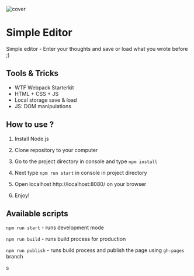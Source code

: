 ![cover](https://konradbujas.github.io/simple-editor/og.png)

# Simple Editor

Simple editor - Enter your thoughts and save or load what you wrote before ;)

## Tools & Tricks

- WTF Webpack Starterkit
- HTML + CSS + JS
- Local storage save & load
- JS: DOM manipulations

## How to use ?

1. Install Node.js
 
2. Clone repository to your computer
 
3. Go to the project directory in console and type `npm install`

4. Next type `npm run start` in console in project directory

5. Open localhost http://localhost:8080/ on your browser

6. Enjoy!

## Available scripts

`npm run start` - runs development mode

`npm run build` - runs build process for production

`npm run publish` - runs build process and publish the page using `gh-pages` branch

s
